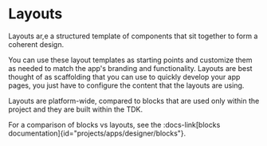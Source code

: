 # Layouts 

Layouts ar,e a structured template of components that sit together to form a coherent design.

You can use these layout templates as starting points and customize them as needed to match the app's branding and functionality. Layouts are best thought of as scaffolding that you can use to quickly develop your app pages, you just have to configure the content that the layouts are using.

Layouts are platform-wide, compared to blocks that are used only within the project and they are built within the TDK.

For a comparison of blocks vs layouts, see the :docs-link[blocks documentation]{id="projects/apps/designer/blocks"}.

